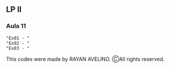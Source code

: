 ## LP II ##

### Aula 11 ###

```
"Ex01 - "
"Ex02 - "
"Ex03 - "
```

This codes were made by RAYAN AVELINO. ⒸAll rights reserved.

